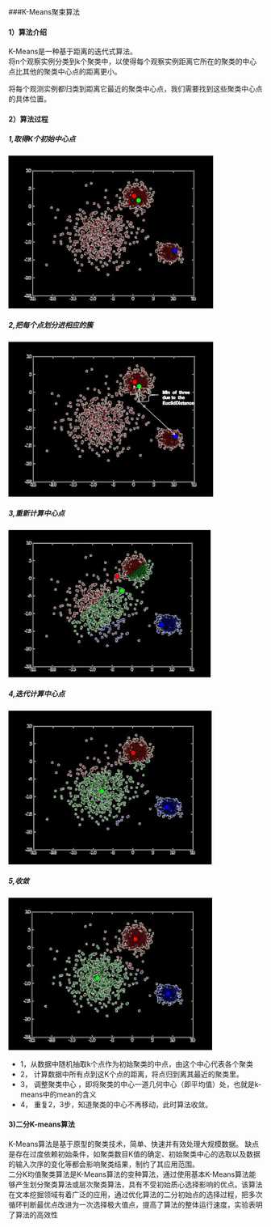 ###K-Means聚束算法

#### 1）算法介绍
K-Means是一种基于距离的迭代式算法。  
将n个观察实例分类到k个聚类中，以使得每个观察实例距离它所在的聚类的中心点比其他的聚类中心点的距离更小。  

将每个观测实例都归类到距离它最近的聚类中心点，我们需要找到这些聚类中心点的具体位置。  

#### 2）算法过程

##### 1,取得K个初始中心点
![hello world](images/k001.png)

##### 2,把每个点划分进相应的簇
![hello world](images/k002.png)

##### 3,重新计算中心点
![hello world](images/k003.png)

##### 4,迭代计算中心点
![hello world](images/k004.png)

##### 5,收敛
![hello world](images/k005.png)

* 1，从数据中随机抽取k个点作为初始聚类的中点，由这个中心代表各个聚类
* 2， 计算数据中所有点到这K个点的距离，将点归到离其最近的聚类里。
* 3， 调整聚类中心 ，即将聚类的中心一道几何中心（即平均值）处，也就是k-means中的mean的含义
* 4， 重复2，3步，知道聚类的中心不再移动，此时算法收敛。


#### 3)二分K-means算法
K-Means算法是基于原型的聚类技术，简单、快速并有效处理大规模数据。  缺点是存在过度依赖初始条件，如聚类数目K值的确定、初始聚类中心的选取以及数据的输入次序的变化等都会影响聚类结果，制约了其应用范围。  
二分K均值聚类算法是K-Means算法的变种算法，通过使用基本K-Means算法能够产生划分聚类算法或层次聚类算法，具有不受初始质心选择影响的优点。该算法在文本挖掘领域有着广泛的应用，通过优化算法的二分初始点的选择过程，把多次循环判断最优点改进为一次选择极大值点，提高了算法的整体运行速度，实验表明了算法的高效性
